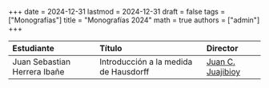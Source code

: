 +++
date      = 2024-12-31
lastmod   = 2024-12-31
draft     = false
tags      = ["Monografías"]
title     = "Monografías 2024"
math      = true
authors = ["admin"]
+++

Estudiante | Título | Director 
:--------- | :---------- | :----------
Juan Sebastian Herrera Ibañe | Introducción a la medida de Hausdorff | [Juan C. Juajibioy](https://matematicas.netlify.app/authors/juajibioy-j/)
